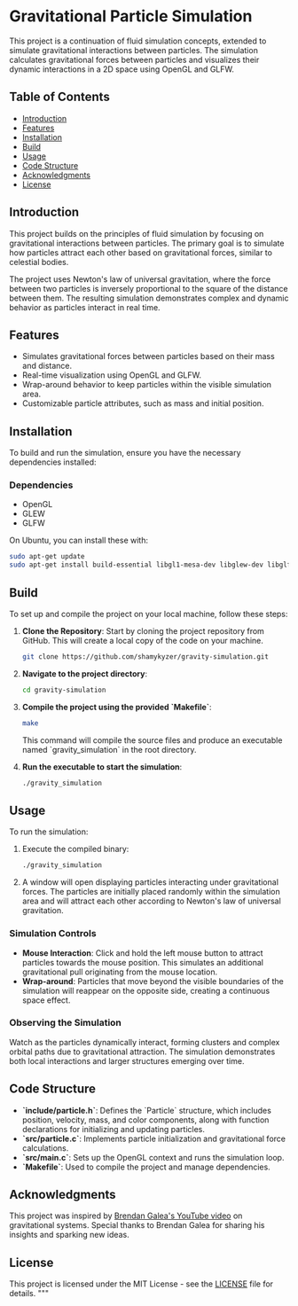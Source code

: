
# Gravitational Particle Simulation

This project is a continuation of fluid simulation concepts, extended to simulate gravitational interactions between particles. The simulation calculates gravitational forces between particles and visualizes their dynamic interactions in a 2D space using OpenGL and GLFW.

## Table of Contents

- [Introduction](#introduction)
- [Features](#features)
- [Installation](#installation)
- [Build](#build)
- [Usage](#usage)
- [Code Structure](#code-structure)
- [Acknowledgments](#acknowledgments)
- [License](#license)

## Introduction

This project builds on the principles of fluid simulation by focusing on gravitational interactions between particles. The primary goal is to simulate how particles attract each other based on gravitational forces, similar to celestial bodies.

The project uses Newton's law of universal gravitation, where the force between two particles is inversely proportional to the square of the distance between them. The resulting simulation demonstrates complex and dynamic behavior as particles interact in real time.

## Features

- Simulates gravitational forces between particles based on their mass and distance.
- Real-time visualization using OpenGL and GLFW.
- Wrap-around behavior to keep particles within the visible simulation area.
- Customizable particle attributes, such as mass and initial position.

## Installation

To build and run the simulation, ensure you have the necessary dependencies installed:

### Dependencies

- OpenGL
- GLEW
- GLFW

On Ubuntu, you can install these with:

```bash
sudo apt-get update
sudo apt-get install build-essential libgl1-mesa-dev libglew-dev libglfw3-dev
```

## Build

To set up and compile the project on your local machine, follow these steps:

1. **Clone the Repository**: Start by cloning the project repository from GitHub. This will create a local copy of the code on your machine.

   ```bash
   git clone https://github.com/shamykyzer/gravity-simulation.git
   ```

2. **Navigate to the project directory**:

   ```bash
   cd gravity-simulation
   ```

3. **Compile the project using the provided \`Makefile\`**:

   ```bash
   make
   ```

   This command will compile the source files and produce an executable named \`gravity_simulation\` in the root directory.

4. **Run the executable to start the simulation**:

   ```bash
   ./gravity_simulation
   ```

## Usage

To run the simulation:

1. Execute the compiled binary:

   ```bash
   ./gravity_simulation
   ```

2. A window will open displaying particles interacting under gravitational forces. The particles are initially placed randomly within the simulation area and will attract each other according to Newton's law of universal gravitation.

### Simulation Controls

- **Mouse Interaction**: Click and hold the left mouse button to attract particles towards the mouse position. This simulates an additional gravitational pull originating from the mouse location.
- **Wrap-around**: Particles that move beyond the visible boundaries of the simulation will reappear on the opposite side, creating a continuous space effect.

### Observing the Simulation

Watch as the particles dynamically interact, forming clusters and complex orbital paths due to gravitational attraction. The simulation demonstrates both local interactions and larger structures emerging over time.

## Code Structure

- **\`include/particle.h\`**: Defines the \`Particle\` structure, which includes position, velocity, mass, and color components, along with function declarations for initializing and updating particles.
- **\`src/particle.c\`**: Implements particle initialization and gravitational force calculations.
- **\`src/main.c\`**: Sets up the OpenGL context and runs the simulation loop.
- **\`Makefile\`**: Used to compile the project and manage dependencies.

## Acknowledgments

This project was inspired by [Brendan Galea's YouTube video](https://www.youtube.com/watch?v=GjbcvqEOIuE&ab_channel=BrendanGalea) on gravitational systems. Special thanks to Brendan Galea for sharing his insights and sparking new ideas.

## License

This project is licensed under the MIT License - see the [LICENSE](LICENSE) file for details.
"""

